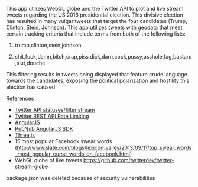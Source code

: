 This app utilizes WebGL globe and the Twitter API to plot and live stream tweets regarding the US 2016 presidential election. This divisive election has resulted in many vulgar tweets that target the four candidates (Trump, Clinton, Stein, Johnson). This app utilizes  tweets with geodata that meet certain tracking criteria that include terms from both of the following lists:

1) trump,clinton,stein,johnson

2) shit,fuck,damn,bitch,crap,piss,dick,darn,cock,pussy,asshole,fag,bastard,slut,douche



This filtering results in tweets being displayed that feature crude language towards the candidates, exposing the political polarization and hostility this election has caused.

References
- [Twitter API statuses/filter stream](https://dev.twitter.com/streaming/reference/post/statuses/filter)
- [Twitter REST API Rate Limiting](https://dev.twitter.com/rest/public/rate-limiting)
- [AngularJS](https://angularjs.org/)
- [PubNub AngularJS SDK](https://github.com/pubnub/pubnub-angular)
- [Three.js](http://threejs.org/)
- 15 most popular Facebook swear words (http://www.slate.com/blogs/lexicon_valley/2013/09/11/top_swear_words_most_popular_curse_words_on_facebook.html)
- WebGL globe of live tweets https://github.com/twitterdev/twitter-stream-globe

package.json was deleted because of security vulnerabilities
